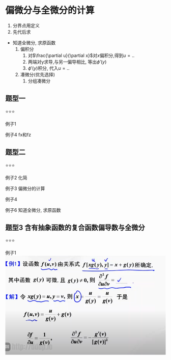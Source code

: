 # 偏微分与全微分的计算

1. 分界点用定义
2. 先代后求

- 知道全微分, 求原函数
    1. 偏积分
       1. 对$\frac{\partial u}{\partial x}$对$x$偏积分,得到$u=..$
       2. 两端对y求导,与另一偏导相比, 等出$\phi'(y)$
       3. $\phi'(y)$积分, 代入$u=..$
    2. 凑微分(优先选择)
       1. 分组凑微分

## 题型一

⭐⭐⭐

例子1

例子4 fx和fz

## 题型二

⭐⭐⭐

例子2 化简

例子3 偏微分的计算

例子4

例子6 知道全微分, 求原函数

## 题型3 含有抽象函数的复合函数偏导数与全微分

⭐⭐⭐

例子1![20220914222226](https://raw.githubusercontent.com/Logible/Image/main/note_image/20220914222226.png)
